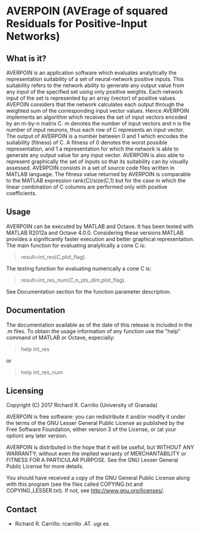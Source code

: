 # AVERPOIN (AVErage of squared Residuals for Positive-Input Networks)


## What is it?

AVERPOIN is an application software which evaluates analytically the
representation suitability of a set of neural-network positive inputs.
This suitability refers to the network ability to generate any output
value from any input of the specified set using only positive weights.
Each network input of the set is represented by an array (vector) of
positive values. AVEPOIN considers that the network calculates each output
through the weighted sum of the corresponding input vector values.
Hence AVERPOIN implements an algorithm which receives the set of input
vectors encoded by an m-by-n matrix C. m denotes the number of input
vectors and n is the number of input neurons, thus each row of C
represents an input vector. The output of AVERPOIN is a number between 0
and 1 which encodes the suitability (fitness) of C. A fitness of 0 denotes
the worst possible representation, and 1 a representation for which the
network is able to generate any output value for any input vector.
AVERPOIN is also able to represent graphically the set of inputs so that
its suitability can by visually assessed.
AVERPOIN consists in a set of source code files written in MATLAB
language.
The fitness value returned by AVERPOIN is comparable to the MATLAB
expression rank(C)/size(C,1) but for the case in which the linear
combination of C columns are performed only with positive coefficients.


## Usage

AVERPOIN can be executed by MATLAB and Octave. It has been tested with
MATLAB R2012a and Octave 4.0.0. Considering these versions MATLAB provides
a significantly faster execution and better graphical representation.
The main function for evaluating analytically a cone C is:

> result=int_res(C,plot_flag).

The testing function for evaluating numerically a cone C is:

> result=int_res_num(C,n_pts_dim,plot_flag).

See Documentation section for the function parameter description.

## Documentation

The documentation available as of the date of this release is
included in the .m files. To obtain the usage information of any
function use the "help" command of MATLAB or Octave, especially:

> help int_res

  or

> help int_res_num


## Licensing

Copyright (C) 2017  Richard R. Carrillo (University of Granada)

AVERPOIN is free software: you can redistribute it and/or modify
it under the terms of the GNU Lesser General Public License as
published by the Free Software Foundation, either version 3 of the
License, or (at your option) any later version.

AVERPOIN is distributed in the hope that it will be useful,
but WITHOUT ANY WARRANTY; without even the implied warranty of
MERCHANTABILITY or FITNESS FOR A PARTICULAR PURPOSE. See the
GNU Lesser General Public License for more details.

You should have received a copy of the GNU General Public License
along with this program (see the files called COPYING.txt and
COPYING_LESSER.txt). If not, see <http://www.gnu.org/licenses/>.


## Contact

* Richard R. Carrillo: rcarrillo .AT. ugr.es
